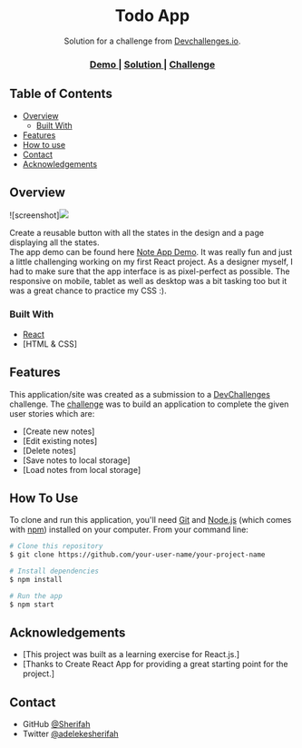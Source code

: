 <!-- Please update value in the {}  -->

<h1 align="center">Todo App</h1>

<div align="center">
   Solution for a challenge from  <a href="http://devchallenges.io" target="_blank">Devchallenges.io</a>.
</div>

<div align="center">
  <h3>
    <a href="https://todo-app-two-murex.vercel.app/">
      Demo
    </a>
    <span> | </span>
    <a href="https://devchallenges.io/solutions/lrmdYC3numAQH8fWix4C">
      Solution
    </a>
    <span> | </span>
    <a href="https://devchallenges.io/challenges/hH6PbOHBdPm6otzw2De5">
      Challenge
    </a>
  </h3>
</div>

<!-- TABLE OF CONTENTS -->

## Table of Contents

- [Overview](#overview)
  - [Built With](#built-with)
- [Features](#features)
- [How to use](#how-to-use)
- [Contact](#contact)
- [Acknowledgements](#acknowledgements)

<!-- OVERVIEW -->

## Overview

![screenshot]<img src="public/NoteApp.png"><img/>

  <div>
    Create a reusable button with all the states in the design and a page displaying all the states.
  </div>

  <div>The app demo can be found here <a href="https://button-component-mauve.vercel.app//">Note App Demo</a>. It was really fun and just a little challenging working on my first React project. As a designer myself, I had to make sure that the app interface is as pixel-perfect as possible. The responsive on mobile, tablet as well as desktop was a bit tasking too but it was a great chance to practice my CSS :).</div>

### Built With

- [React](https://reactjs.org/)
- [HTML & CSS]

## Features

<!-- List the features of your application or follow the template. Don't share the figma file here :) -->

This application/site was created as a submission to a [DevChallenges](https://devchallenges.io/challenges) challenge. The [challenge](https://devchallenges.io/challenges/hH6PbOHBdPm6otzw2De5) was to build an application to complete the given user stories which are: 

- [Create new notes]
- [Edit existing notes]
- [Delete notes]
- [Save notes to local storage]
- [Load notes from local storage]

## How To Use

<!-- Example: -->

To clone and run this application, you'll need [Git](https://git-scm.com) and [Node.js](https://nodejs.org/en/download/) (which comes with [npm](http://npmjs.com)) installed on your computer. From your command line:

```bash
# Clone this repository
$ git clone https://github.com/your-user-name/your-project-name

# Install dependencies
$ npm install

# Run the app
$ npm start
```

## Acknowledgements

- [This project was built as a learning exercise for React.js.]
- [Thanks to Create React App for providing a great starting point for the project.]

## Contact

- GitHub [@Sherifah](https://github.com/Sherifah)
- Twitter [@adelekesherifah](https://twitter.com/adelekesherifah)
